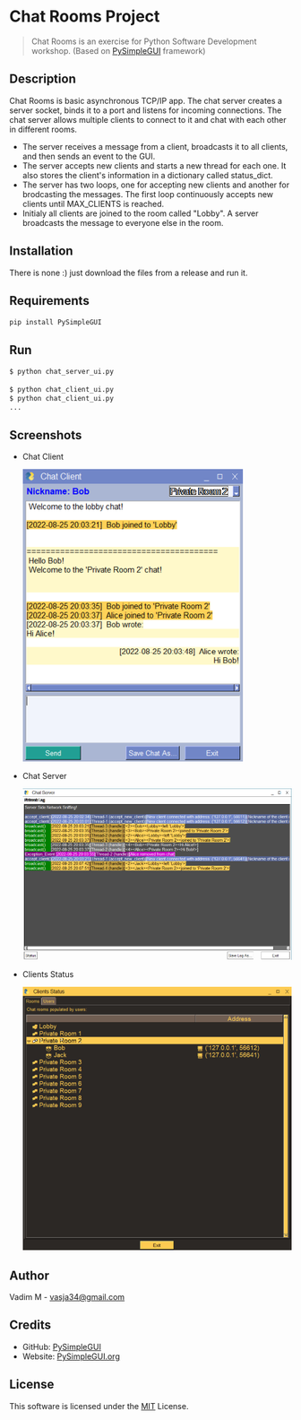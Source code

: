 # Chat Rooms Project

> Chat Rooms is an exercise for Python Software Development workshop. (Based on [PySimpleGUI](https://github.com/PySimpleGUI) framework)

## Description

Chat Rooms is basic asynchronous TCP/IP app. The  chat server creates a server socket, binds it to a port and listens for incoming connections. The chat server allows multiple clients to connect to it and chat with each other in different rooms.

* The server receives a message from a client, broadcasts it to all clients, and then sends an event to the GUI.
* The server accepts new clients and starts a new thread for each one. It also stores the client's information in a dictionary called status_dict.
* The server has two loops, one for accepting new clients and another for brodcasting the messages. The first loop continuously accepts new clients until MAX_CLIENTS is reached.
* Initialy all clients are joined to the room called "Lobby".  A server broadcasts the message to everyone else in the room.

## Installation

There is none :) just download the files from a release and run it.

## Requirements

```shell
pip install PySimpleGUI
```

## Run

```shell
$ python chat_server_ui.py

$ python chat_client_ui.py
$ python chat_client_ui.py
...
```

## Screenshots

- Chat Client

  ![Chat Client](screenshots/Client.png?raw=true)


- Chat Server

  ![Chat Server](screenshots/Server.png)


- Clients Status

  ![Chat Status](screenshots/Status.png)

## Author

Vadim M - vasja34@gmail.com

## Credits

- GitHub: [PySimpleGUI](https://github.com/PySimpleGUI)
- Website: [PySimpleGUI.org](https://PySimpleGUI.org)

## License

This software is licensed under the [MIT](LICENSE) License.
